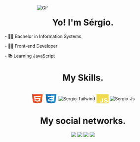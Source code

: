 <img align="right" alt="Gif" width="400" src="https://x-team.com/static/radio-c55da1677fe1e4afc3322ad88ce6bdaa.gif">
<h1 align="center">Yo! I'm Sérgio.</h1>
<div align="left">
  <p>- 👨‍🎓 Bachelor in Information Systems</p>
  <p>- 👨‍💻 Front-end Developer</p>
  <p>- 📚 Learning JavaScript</p>
</div>

<h1 align="center">My Skills.</h1>
<div align="center"><br>
  <img align="center" alt="Sergio-HTML" height="30" width="40" src="https://raw.githubusercontent.com/devicons/devicon/master/icons/html5/html5-original.svg">
  <img align="center" alt="Sergio-CSS" height="30" width="40" src="https://raw.githubusercontent.com/devicons/devicon/master/icons/css3/css3-original.svg">
	<img align="center" alt="Sergio-Tailwind" height="30" width="40" src="https://static-00.iconduck.com/assets.00/tailwind-css-icon-2048x1229-u8dzt4uh.png">
  <img align="center" alt="Sergio-Js" height="30" width="40" src="https://raw.githubusercontent.com/devicons/devicon/master/icons/javascript/javascript-plain.svg">
	<img align="center" alt="Sergio-Js" height="30" width="40" src="https://static-00.iconduck.com/assets.00/vue-icon-2048x1766-ntogpmti.png">
</div>

  <h1 align="center">My social networks.</h1>
<div align="center">   
	<a href="https://instagram.com/sergiohenrique.rr" target="_blank"><img src="https://img.shields.io/badge/-Instagram-%23E4405F?style=for-the-badge&logo=instagram&logoColor=white" target="_blank"></a>
  <a href = "mailto:sergiohenriquejrr@gmail.com"><img src="https://img.shields.io/badge/-Gmail-%23333?style=for-the-badge&logo=gmail&logoColor=white" target="_blank"></a>
  <a href="https://www.linkedin.com/in/sergiohrodrigues/" target="_blank"><img src="https://img.shields.io/badge/-LinkedIn-%230077B5?style=for-the-badge&logo=linkedin&logoColor=white" target="_blank"></a>   
  <a href="https://codepen.io/Sergin-coder" target="_blank"><img src="https://img.shields.io/badge/-CodePen-%23333?style=for-the-badge&logo=CodePen&logoColor=white" target="_blank"></a>
</div>
